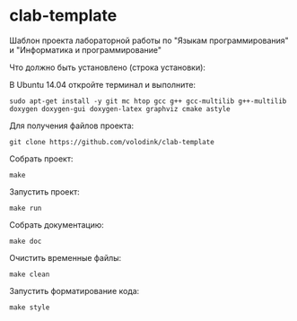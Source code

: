 # clab-template
Шаблон проекта лабораторной работы по "Языкам программирования" и "Информатика и программирование"

Что должно быть установлено (строка установки):

В Ubuntu 14.04 откройте терминал и выполните:
```
sudo apt-get install -y git mc htop gcc g++ gcc-multilib g++-multilib doxygen doxygen-gui doxygen-latex graphviz cmake astyle
```

Для получения файлов проекта:

```
git clone https://github.com/volodink/clab-template
```

Собрать проект:

```
make
```

Запустить проект:

```
make run
```

Собрать документацию:

```
make doc
```

Очистить временные файлы:

```
make clean
```

Запустить форматирование кода:

```
make style
```
